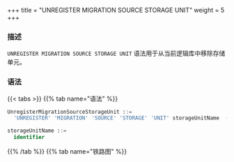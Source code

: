 +++
title = "UNREGISTER MIGRATION SOURCE STORAGE UNIT"
weight = 5
+++

### 描述

`UNREGISTER MIGRATION SOURCE STORAGE UNIT` 语法用于从当前逻辑库中移除存储单元。

### 语法

{{< tabs >}}
{{% tab name="语法" %}}
```sql
UnregisterMigrationSourceStorageUnit ::=
  'UNREGISTER' 'MIGRATION' 'SOURCE' 'STORAGE' 'UNIT' storageUnitName  (',' storageUnitName)* 

storageUnitName ::=
  identifier
```
{{% /tab %}}
{{% tab name="铁路图" %}}
<iframe frameborder="0" name="diagram" id="diagram" width="100%" height="100%"></iframe>
{{% /tab %}}
{{< /tabs >}}

### 补充说明

- `UNREGISTER MIGRATION SOURCE STORAGE UNIT` 只会移除 Proxy 中的存储单元，不会删除与存储单元对应的真实数据源；

### 示例

- 移除数据迁移源存储单元

```sql
UNREGISTER MIGRATION SOURCE STORAGE UNIT ds_0;
```

- 移除多个数据迁移源存储单元
```sql
UNREGISTER MIGRATION SOURCE STORAGE UNIT ds_0, ds_1;
```

### 保留字

`UNREGISTER`、`MIGRATION`、`SOURCE`、`STORAGE`、`UNIT`

### 相关链接

- [保留字](/cn/user-manual/shardingsphere-proxy/distsql/syntax/reserved-word/)